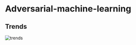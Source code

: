 # Adversarial-machine-learning

## Trends
![trends](https://nicholas.carlini.com/writing/2019/advex_plot.png)
